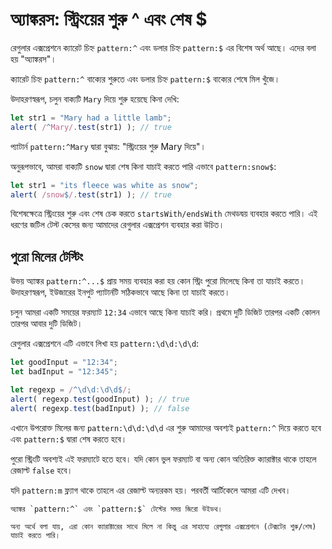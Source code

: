# অ্যাঙ্করস: স্ট্রিংয়ের শুরু ^ এবং শেষ $

রেগুলার এক্সপ্রেশনে ক্যারেট চিহ্ন `pattern:^` এবং ডলার চিহ্ন `pattern:$` এর বিশেষ অর্থ আছে। এদের বলা হয় "অ্যাঙ্করস"।

ক্যারেট চিহ্ন `pattern:^` বাক্যের শুরুতে এবং ডলার চিহ্ন `pattern:$` বাক্যের শেষে মিল খুঁজে।

উদাহরণস্বরূপ, চলুন বাক্যটি `Mary` দিয়ে শুরু হয়েছে কিনা দেখি:

```js run
let str1 = "Mary had a little lamb";
alert( /^Mary/.test(str1) ); // true
```

প্যাটার্ন `pattern:^Mary` দ্বারা বুঝায়: "স্ট্রিংয়ের শুরু Mary দিয়ে"।

অনুরূপভাবে, আমরা বাক্যটি `snow` দ্বারা শেষ কিনা যাচাই করতে পারি এভাবে `pattern:snow$`:

```js run
let str1 = "its fleece was white as snow";
alert( /snow$/.test(str1) ); // true
```

বিশেষক্ষেত্রে স্ট্রিংয়ের শুরু এবং শেষ চেক করতে `startsWith/endsWith` মেথডদ্বয় ব্যবহার করতে পারি। এই ধরণের জটিল টেস্ট কেসের জন্য আমাদের রেগুলার এক্সপ্রেশন ব্যবহার করা উচিত।

## পুরো মিলের টেস্টিং

উভয় অ্যাঙ্কর `pattern:^...$` প্রায় সময় ব্যবহার করা হয় কোন স্ট্রিং পুরো মিলেছে কিনা তা যাচাই করতে। উদাহরণস্বরূপ, ইউজারের ইনপুট প্যাটার্নটি সঠিকভাবে আছে কিনা তা যাচাই করতে।

চলুন আমরা একটি সময়ের ফরম্যাট `12:34` এভাবে আছে কিনা যাচাই করি। প্রথমে দুটি ডিজিট তারপর একটি কোলন তারপর আবার দুটি ডিজিট।

রেগুলার এক্সপ্রেশনে এটি এভাবে লিখা হয় `pattern:\d\d:\d\d`:

```js run
let goodInput = "12:34";
let badInput = "12:345";

let regexp = /^\d\d:\d\d$/;
alert( regexp.test(goodInput) ); // true
alert( regexp.test(badInput) ); // false
```

এখানে উপরোক্ত মিলের জন্য `pattern:\d\d:\d\d` এর শুরু আমাদের অবশ্যই `pattern:^` দিয়ে করতে হবে এবং `pattern:$` দ্বারা শেষ করতে হবে।

পুরো স্ট্রিংটি অবশ্যই এই ফরম্যাটে হতে হবে। যদি কোন ভুল ফরম্যাট বা অন্য কোন অতিরিক্ত ক্যারাক্টার থাকে তাহলে রেজাল্ট `false` হবে।

যদি `pattern:m` ফ্ল্যাগ থাকে তাহলে এর রেজাল্ট অন্যরকম হয়। পরবর্তী আর্টিকেলে আমরা এটি দেখব।

```smart header="অ্যাঙ্করগুলো জিরো উইডথ\""
অ্যাঙ্কর `pattern:^` এবং `pattern:$` টেস্টের সময় জিরো উইডথ।

অন্য অর্থে বলা যায়, এরা কোন ক্যারাক্টারের সাথে মিলে না কিন্তু এর সাহায্যে রেগুলার এক্সপ্রেশনে (টেক্সটের শুরু/শেষ) যাচাই করতে পারি।
```